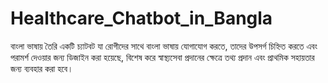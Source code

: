 # Healthcare_Chatbot_in_Bangla
বাংলা ভাষায় তৈরি একটি চ্যাটবট যা রোগীদের সাথে বাংলা ভাষায় যোগাযোগ করতে, তাদের উপসর্গ চিহ্নিত করতে এবং পরামর্শ দেওয়ার জন্য ডিজাইন করা হয়েছে, বিশেষ করে স্বাস্থ্যসেবা প্রদানের ক্ষেত্রে তথ্য প্রদান এবং প্রাথমিক সহায়তার জন্য ব্যবহার করা হবে।
